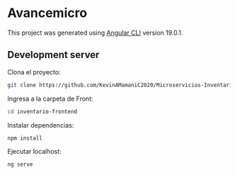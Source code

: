# Avancemicro

This project was generated using [Angular CLI](https://github.com/angular/angular-cli) version 19.0.1.

## Development server

Clona el proyecto:
```bash
git clone https://github.com/KevinAMamaniC2020/Microservicios-Inventario.git
```
Ingresa a la carpeta de Front:
```bash
cd inventario-frontend
```
Instalar dependencias:
```bash
npm install
```
Ejecutar localhost:
```bash
ng serve
```


